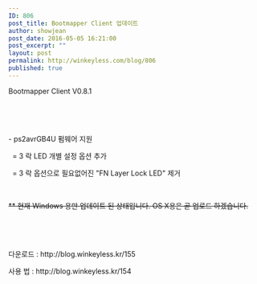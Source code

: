 ```yaml
---
ID: 806
post_title: Bootmapper Client 업데이트
author: showjean
post_date: 2016-05-05 16:21:00
post_excerpt: ""
layout: post
permalink: http://winkeyless.com/blog/806
published: true
---
```

<p>Bootmapper Client V0.8.1</p><p><br /></p><p><br /></p><p>- ps2avrGB4U 펌웨어 지원</p><p>&nbsp; = 3 락 LED 개별 설정 옵션 추가</p><p>&nbsp; = 3 락 옵션으로 필요없어진 "FN Layer Lock LED" 제거</p><p><br /></p><p><strike>** 현재 Windows 용만 업데이트 된 상태입니다. OS X용은 곧 업로드 하겠습니다.</strike></p><p><br /></p><p><br /></p><p>다운로드 : http://blog.winkeyless.kr/155</p><p>사용 법 : http://blog.winkeyless.kr/154</p>